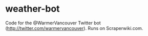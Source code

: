 weather-bot
===========

Code for the @WarmerVancouver Twitter bot (http://twitter.com/warmervancouver). Runs on Scraperwiki.com.
